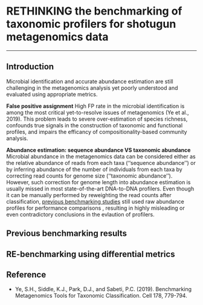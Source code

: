 # RETHINKING the benchmarking of taxonomic profilers for shotugun metagenomics data

***
## Introduction
Microbial identification and accurate abundance estimation are still challenging in the metagenomics analysis yet poorly understood and evaluated using appropriate metrics. 

**False positive assignment** High FP rate in the microbial identification is among the most critical yet-to-resolve issues of metagenomics (Ye et al., 2019). This problem leads to severe over-estimation of species richness, confounds true signals in the construction of taxonomic and functional profiles, and impairs the efficancy of compositionality-based community analysis.

**Abundance estimation: sequence abundance VS taxonomic abundance** Microbial abundance in the metagenomics data can be considered either as the relative abundance of reads from each taxa (‘‘sequence abundance’’) or by inferring abundance of the number of individuals from each taxa by correcting read counts for genome size (‘‘taxonomic abundance’’). However, such correction for genome length into abundance estimation is usually missed in most state-of-the-art DNA-to-DNA profilers. Even though it can be manually performed by reweighting the read counts after classification, [previous benchmarking studies](https://www.sciencedirect.com/science/article/pii/S0092867419307755) still used raw abundance profiles for performance comparisons , resulting in highly misleading or even contradictory conclusions in the evlaution of profilers.


## Previous benchmarking results


## RE-benchmarking using differential metrics


## Reference
* Ye, S.H., Siddle, K.J., Park, D.J., and Sabeti, P.C. (2019). Benchmarking Metagenomics Tools for Taxonomic Classification. Cell 178, 779-794.
